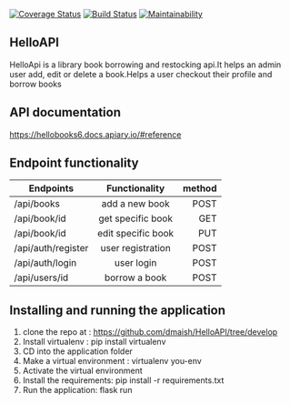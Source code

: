 [![Coverage Status](https://coveralls.io/repos/github/dmaish/HelloAPI/badge.svg?branch=tests)](https://coveralls.io/github/dmaish/HelloAPI?branch=tests)
[![Build Status](https://travis-ci.org/dmaish/HelloAPI.svg?branch=tests)](https://travis-ci.org/dmaish/HelloAPI)
[![Maintainability](https://api.codeclimate.com/v1/badges/3e91688355b14079fbc5/maintainability)](https://codeclimate.com/github/dmaish/HelloAPI/maintainability)

## HelloAPI
HelloApi is a library book borrowing and restocking api.It helps an admin user add, edit or delete a book.Helps a user checkout their profile and borrow books

## API documentation
https://hellobooks6.docs.apiary.io/#reference

## Endpoint functionality

| Endpoints           | Functionality     | method |
| -------------       |:-------------:    | -----: |
| /api/books          | add a new book    | POST   |
| /api/book/id        | get specific book | GET    |
| /api/book/id        | edit specific book| PUT    |
| /api/auth/register  | user registration | POST   |
| /api/auth/login     | user login        | POST   |
| /api/users/id       | borrow a book     | POST   |

## Installing and running the application
1. clone the repo at : https://github.com/dmaish/HelloAPI/tree/develop
2. Install virtualenv : pip install virtualenv
3. CD into the application folder
3. Make a virtual environment : virtualenv you-env
4. Activate the virtual environment
5. Install the requirements: pip install -r requirements.txt
6. Run the application: flask run
